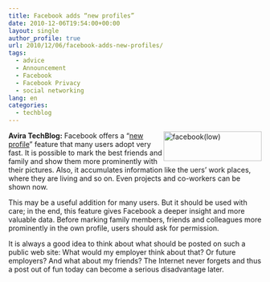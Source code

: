 ```yaml
---
title: Facebook adds “new profiles”
date: 2010-12-06T19:54:00+00:00
layout: single
author_profile: true
url: 2010/12/06/facebook-adds-new-profiles/
tags:
  - advice
  - Announcement
  - Facebook
  - Facebook Privacy
  - social networking
lang: en
categories: 
  - techblog
---
```

**Avira TechBlog:** [<img title="facebook(low)" border="0" alt="facebook(low)" align="right" src="http://lh6.ggpht.com/_vaUVXcmC3OI/TP04hygZ9tI/AAAAAAAADVo/p43HQ7A4qOQ/facebook%28low%29_thumb%5B1%5D.jpg?imgmax=800" width="195" height="59" />](http://lh6.ggpht.com/_vaUVXcmC3OI/TP04gWD_iKI/AAAAAAAADVk/wVZtq9hZlaQ/s1600-h/facebook%28low%29%5B3%5D.jpg)Facebook offers a “[new profile](https://www.facebook.com/about/profile/)” feature that many users adopt very fast. It is possible to mark the best friends and family and show them more prominently with their pictures. Also, it accumulates information like the uers’ work places, where they are living and so on. Even projects and co-workers can be shown now.

This may be a useful addition for many users. But it should be used with care; in the end, this feature gives Facebook a deeper insight and more valuable data. Before marking family members, friends and colleagues more prominently in the own profile, users should ask for permission.

It is always a good idea to think about what should be posted on such a public web site: What would my employer think about that? Or future employers? And what about my friends? The Internet never forgets and thus a post out of fun today can become a serious disadvantage later.